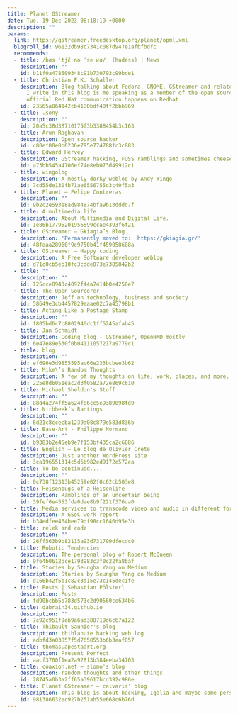 ```yaml
---
title: Planet GStreamer
date: Tue, 19 Dec 2023 08:18:19 +0000
description: ""
params:
  link: https://gstreamer.freedesktop.org/planet/opml.xml
  blogroll_id: 96132db98c7341c087d947e1afbfbdfc
  recommends:
  - title: /bɑs ˈtjɛ̃ no ˈse ʁɑ/  (hadess) | News
    description: ""
    id: b11f0a478509348c91b730793c99bde1
  - title: Christian F.K. Schaller
    description: Blog talking about Fedora, GNOME, GStreamer and related topics. Anything
      I write in this blog is me speaking as a member of the open source community,
      official Red Hat communication happens on Redhat
    id: 23565a064142cb4180bdf40ff2bbb969
  - title: .sony
    description: ""
    id: 20a5c38d38710175f3b3388454b3c163
  - title: Arun Raghavan
    description: Open source hacker
    id: c80ef00e0b6236e795e774788fc3c883
  - title: Edward Hervey
    description: GStreamer hacking, FOSS ramblings and sometimes cheese-related posts
    id: a73bb545a4706ef74e8eb073d49912c1
  - title: wingolog
    description: A mostly dorky weblog by Andy Wingo
    id: 7cd55de130fb71ae6556755d3c40f5a3
  - title: Planet – Felipe Contreras
    description: ""
    id: 9b2c2e593e8ad984874bfa9b13dddd7f
  - title: A multimedia life
    description: About Multimedia and Digital Life.
    id: 1e86b17795201956599ccae4393f6f21
  - title: GStreamer – Gkiagia’s Blog
    description: 'Permanently moved to:  https://gkiagia.gr/'
    id: 48faaa28960f9e9750b41f459058688a
  - title: GStreamer – Happy coding
    description: A Free Software developer weblog
    id: d71c0cb5eb10fc3cdde073e7385842b2
  - title: ""
    description: ""
    id: 125cce8943c4092f44a7414b0e4256e7
  - title: The Open Sourcerer
    description: Jeff on technology, business and society
    id: 58649e3cb4457829eaae02c7a45798b1
  - title: Acting Like a Postage Stamp
    description: ""
    id: f805bd6c7c8002946dc1ff5245afab45
  - title: Jan Schmidt
    description: Coding blog - GStreamer, OpenHMD mostly
    id: 6e47e89e530f0b04111057217a9779c1
  - title: blog
    description: ""
    id: ef696e3d9855595ac66e233bcbee3b62
  - title: Mike\’s Random Thoughts
    description: A few of my thoughts on life, work, places, and more...
    id: 225e8d6051eac2d3f0582a72e869c610
  - title: Michael Sheldon's Stuff
    description: ""
    id: 88d4a274ff5a624f86cc5e9389098fd9
  - title: Nirbheek’s Rantings
    description: ""
    id: 6d21c8ccecba1239a08c879e583d836b
  - title: Base-Art - Philippe Normand
    description: ""
    id: b9383b2e45eb9e7f153bf435ca2c6086
  - title: English – Le blog de Olivier Crête
    description: Just another WordPress site
    id: 3ca196551314c5d6b982ed9172e572ea
  - title: To be continued....
    description: ""
    id: 0c738f12313b45259e02f0c62cb503e8
  - title: Heisenbugs of a Heisenlife
    description: Ramblings of an uncertain being
    id: 39fef0e4553fda0dae8b9f221f376da0
  - title: Media services to transcode video and audio in different formats
    description: A GSoC work report
    id: b34edfee464bee79df98cc1646d95e3b
  - title: relek and code
    description: ""
    id: 26ff563b9b82115a93d731709dfecdc0
  - title: Robotic Tendencies
    description: The personal blog of Robert McQueen
    id: 9f64b0612bce1793983c3f0c22fa8baf
  - title: Stories by Seungha Yang on Medium
    description: Stories by Seungha Yang on Medium
    id: d166b42f5b1c82c3d15e73c145dec1fe
  - title: Posts | Sebastian Pölsterl
    description: Posts
    id: fd90bcbb5b783d573c2d90560ce634b6
  - title: dabrain34.github.io
    description: ""
    id: 7c92c951f9eb9a6ad388719d6c67a122
  - title: Thibault Saunier's blog
    description: thiblahute hacking web log
    id: adbfd3a03857f5d7658553b6b3eaf057
  - title: thomas.apestaart.org
    description: Present Perfect
    id: aacf3700f1ea2a928f3b384eeba34703
  - title: coaxion.net – slomo's blog
    description: random thoughts and other things
    id: 28745a0b3a2ff65a39617bcd392c986e
  - title: Planet GStreamer – calvaris' blog
    description: This blog is about hacking, Igalia and maybe some personal opinions
    id: 981386632ec927b251ab55e668c6b76d
---
```

